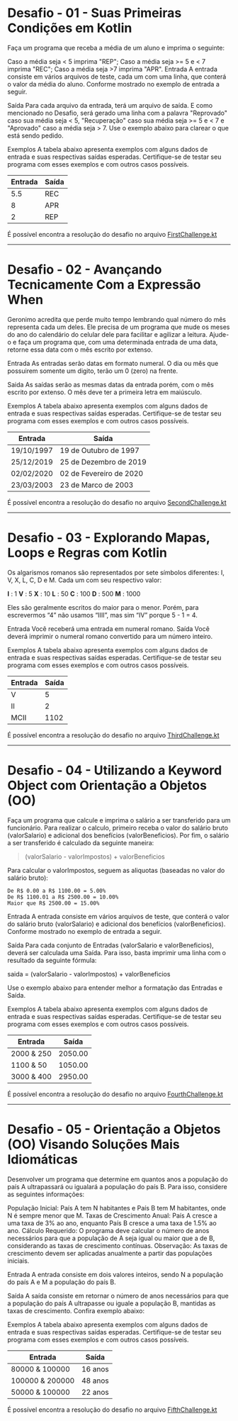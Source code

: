# Desafio - 01 - Suas Primeiras Condições em Kotlin

Faça um programa que receba a média de um aluno e imprima o seguinte:

Caso a média seja < 5 imprima "REP";
Caso a média seja >= 5 e < 7 imprima "REC";
Caso a média seja >7 imprima "APR".
Entrada
A entrada consiste em vários arquivos de teste, cada um com uma linha, que conterá o valor da média do aluno. Conforme mostrado no exemplo de entrada a seguir.

Saída
Para cada arquivo da entrada, terá um arquivo de saída. E como mencionado no Desafio, será gerado uma linha com a palavra "Reprovado" caso sua média seja < 5, "Recuperação" caso sua média seja >= 5 e < 7 e "Aprovado" caso a média seja > 7. Use o exemplo abaixo para clarear o que está sendo pedido.

Exemplos
A tabela abaixo apresenta exemplos com alguns dados de entrada e suas respectivas saídas esperadas. Certifique-se de testar seu programa com esses exemplos e com outros casos possíveis.

| Entrada | Saída |
| ------- | ----- |
| 5.5     | REC   |
| 8       | APR   |
| 2       | REP   |

É possível encontra a resolução do desafio no arquivo [FirstChallenge.kt](/code_challenges/programming_logic/FirstChallenge.kt)

---

# Desafio - 02 - Avançando Tecnicamente Com a Expressão When

Geronimo acredita que perde muito tempo lembrando qual número do mês representa cada um deles. Ele precisa de um programa que mude os meses do ano do calendário do celular dele para facilitar e agilizar a leitura. Ajude-o e faça um programa que, com uma determinada entrada de uma data, retorne essa data com o mês escrito por extenso.

Entrada
As entradas serão datas em formato numeral. O dia ou mês que possuirem somente um digito, terão um 0 (zero) na frente.

Saida
As saídas serão as mesmas datas da entrada porém, com o mês escrito por extenso. O mês deve ter a primeira letra em maiúsculo.

Exemplos
A tabela abaixo apresenta exemplos com alguns dados de entrada e suas respectivas saídas esperadas. Certifique-se de testar seu programa com esses exemplos e com outros casos possíveis.

| Entrada    | Saída                   |
| ---------- | ----------------------- |
| 19/10/1997 | 19 de Outubro de 1997   |
| 25/12/2019 | 25 de Dezembro de 2019  |
| 02/02/2020 | 02 de Fevereiro de 2020 |
| 23/03/2003 | 23 de Marco de 2003     |

É possível encontra a resolução do desafio no arquivo [SecondChallenge.kt](/code_challenges/programming_logic/SecondChallenge.kt)

---

# Desafio - 03 - Explorando Mapas, Loops e Regras com Kotlin

Os algarismos romanos são representados por sete símbolos diferentes: I, V, X, L, C, D e M. Cada um com seu respectivo valor:

**I** : 1
**V** : 5
**X** : 10
**L** : 50
**C** : 100
**D** : 500
**M** : 1000

Eles são geralmente escritos do maior para o menor. Porém, para escrevermos “4” não usamos “IIII”, mas sim “IV” porque 5 - 1 = 4.

Entrada
Você receberá uma entrada em numeral romano.
Saída
Você deverá imprimir o numeral romano convertido para um número inteiro.

Exemplos
A tabela abaixo apresenta exemplos com alguns dados de entrada e suas respectivas saídas esperadas. Certifique-se de testar seu programa com esses exemplos e com outros casos possíveis.

| Entrada | Saída |
| ------- | ----- |
| V       | 5     |
| II      | 2     |
| MCII    | 1102  |

É possível encontra a resolução do desafio no arquivo [ThirdChallenge.kt](/code_challenges/programming_logic/ThirdChallenge.kt)

---

# Desafio - 04 - Utilizando a Keyword Object com Orientação a Objetos (OO)

Faça um programa que calcule e imprima o salário a ser transferido para um funcionário. Para realizar o calculo, primeiro receba o valor do salário bruto (valorSalario) e adicional dos benefícios (valorBeneficios). Por fim, o salário a ser transferido é calculado da seguinte maneira:

> (valorSalario - valorImpostos) + valorBeneficios

Para calcular o valorImpostos, seguem as aliquotas (baseadas no valor do salário bruto):

    De R$ 0.00 a R$ 1100.00 = 5.00%
    De R$ 1100.01 a R$ 2500.00 = 10.00%
    Maior que R$ 2500.00 = 15.00%

Entrada
A entrada consiste em vários arquivos de teste, que conterá o valor do salário bruto (valorSalario) e adicional dos benefícios (valorBeneficios). Conforme mostrado no exemplo de entrada a seguir.

Saída
Para cada conjunto de Entradas (valorSalario e valorBeneficios), deverá ser calculada uma Saída. Para isso, basta imprimir uma linha com o resultado da seguinte fórmula:

saida = (valorSalario - valorImpostos) + valorBeneficios

Use o exemplo abaixo para entender melhor a formatação das Entradas e Saída.

Exemplos
A tabela abaixo apresenta exemplos com alguns dados de entrada e suas respectivas saídas esperadas. Certifique-se de testar seu programa com esses exemplos e com outros casos possíveis.

| Entrada    | Saída   |
| ---------- | ------- |
| 2000 & 250 | 2050.00 |
| 1100 & 50  | 1050.00 |
| 3000 & 400 | 2950.00 |

É possível encontra a resolução do desafio no arquivo [FourthChallenge.kt](/code_challenges/programming_logic/FourthChallenge.kt)

---

# Desafio - 05 - Orientação a Objetos (OO) Visando Soluções Mais Idiomáticas

Desenvolver um programa que determine em quantos anos a população do país A ultrapassará ou igualará a população do país B. Para isso, considere as seguintes informações:

População Inicial: País A tem N habitantes e País B tem M habitantes, onde N é sempre menor que M.
Taxas de Crescimento Anual: País A cresce a uma taxa de 3% ao ano, enquanto País B cresce a uma taxa de 1.5% ao ano.
Cálculo Requerido: O programa deve calcular o número de anos necessários para que a população de A seja igual ou maior que a de B, considerando as taxas de crescimento contínuas.
Observação: As taxas de crescimento devem ser aplicadas anualmente a partir das populações iniciais.

Entrada
A entrada consiste em dois valores inteiros, sendo N a população do país A e M a população do país B.

Saída
A saída consiste em retornar o número de anos necessários para que a população do país A ultrapasse ou iguale a população B, mantidas as taxas de crescimento. Confira exemplo abaixo:

Exemplos
A tabela abaixo apresenta exemplos com alguns dados de entrada e suas respectivas saídas esperadas. Certifique-se de testar seu programa com esses exemplos e com outros casos possíveis.

| Entrada         | Saída   |
| --------------- | ------- |
| 80000 & 100000  | 16 anos |
| 100000 & 200000 | 48 anos |
| 50000 & 100000  | 22 anos |

É possível encontra a resolução do desafio no arquivo [FifthChallenge.kt](/code_challenges/programming_logic/FifthChallenge.kt)
